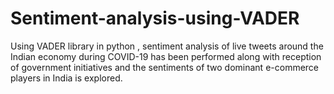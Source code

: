 # Sentiment-analysis-using-VADER
Using VADER library in python , sentiment analysis of live tweets around the Indian economy during COVID-19 has been performed along with reception of government initiatives and the sentiments of two dominant e-commerce players in India is explored.
